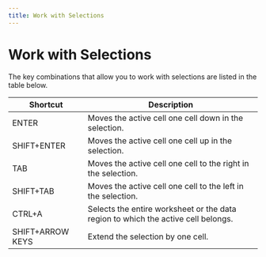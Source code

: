 ```yaml
---
title: Work with Selections
---
```

# Work with Selections
The key combinations that allow you to work with selections are listed in the table below.

| Shortcut | Description |
|---|---|
| ENTER | Moves the active cell one cell down in the selection. |
| SHIFT+ENTER | Moves the active cell one cell up in the selection. |
| TAB | Moves the active cell one cell to the right in the selection. |
| SHIFT+TAB | Moves the active cell one cell to the left in the selection. |
| CTRL+A | Selects the entire worksheet or the data region to which the active cell belongs. |
| SHIFT+ARROW KEYS | Extend the selection by one cell. |